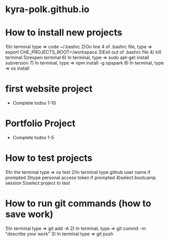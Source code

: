 # kyra-polk.github.io

# How to install new projects
1)In terminal type => code ~/.bashrc
2)On line 4 of .bashrc file, type => export CHE_PROJECTS_ROOT=/workspace
3)Exit out of .bashrc file
4) kill terminal
5)reopen terminal
6) In terminal, type => sudo apt-get install subversion
7) In terminal, type => npm install -g opspark
8) In terminal, type => os install

# first website project
- Complete todos 1-10

# Portfolio Project
- Complete todos 1-5

# How to test projects
1)In the terminal type => os test
2)In terminal type github user name if prompted 
3)type personal access token if prompted
4)select bootcamp session
5)select project to test

# How to run git commands (how to save work)
1)In terminal type => git add -A
2) In terminal, type => git commit -m "describe your work"
3) In terminal type => git push